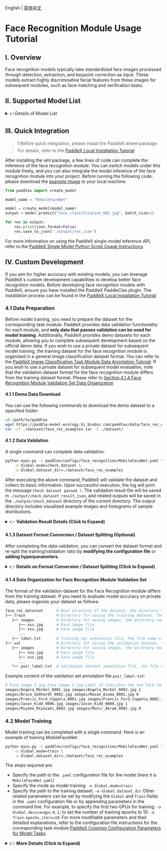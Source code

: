 English | [简体中文](face_recognition.md)

# Face Recognition Module Usage Tutorial

## I. Overview
Face recognition models typically take standardized face images processed through detection, extraction, and keypoint correction as input. These models extract highly discriminative facial features from these images for subsequent modules, such as face matching and verification tasks.

## II. Supported Model List

<details>
   <summary> 👉Details of Model List</summary>

| Model           | Output Feature Dimension | AP (%)<br>AgeDB-30/CFP-FP/LFW | GPU Inference Time (ms) | CPU Inference Time | Model Size (M) | Description                                  |
|---------------|--------|-------------------------------|--------------|---------|------------|-------------------------------------|
| MobileFaceNet | 128    | 96.28/96.71/99.58             |              |         | 4.1        | Face recognition model trained on MobileFaceNet with MS1Mv3 dataset |
| ResNet50      | 512    | 98.12/98.56/99.77             |              |         | 87.2       | Face recognition model trained on ResNet50 with MS1Mv3 dataset      |

Note: The above accuracy metrics are Accuracy scores measured on the AgeDB-30, CFP-FP, and LFW datasets, respectively. All model GPU inference times are based on an NVIDIA Tesla T4 machine with FP32 precision. CPU inference speeds are based on an Intel(R) Xeon(R) Gold 5117 CPU @ 2.00GHz with 8 threads and FP32 precision.
</details>

## III. Quick Integration
> ❗ Before quick integration, please install the PaddleX wheel package. For details, refer to the [PaddleX Local Installation Tutorial](../../../installation/installation_en.md)

After installing the whl package, a few lines of code can complete the inference of the face recognition module. You can switch models under this module freely, and you can also integrate the model inference of the face recognition module into your project. Before running the following code, please download the [example image](https://paddle-model-ecology.bj.bcebos.com/paddlex/imgs/demo_image/face_classification_001.jpg) to your local machine.

```python
from paddlex import create_model

model_name = "MobileFaceNet"

model = create_model(model_name)
output = model.predict("face_classification_001.jpg", batch_size=1)

for res in output:
    res.print(json_format=False)
    res.save_to_json("./output/res.json")
```

For more information on using the PaddleX single-model inference API, refer to the [PaddleX Single Model Python Script Usage Instructions](../../instructions/model_python_API_en.md).

## IV. Custom Development
If you aim for higher accuracy with existing models, you can leverage PaddleX's custom development capabilities to develop better face recognition models. Before developing face recognition models with PaddleX, ensure you have installed the PaddleX PaddleClas plugin. The installation process can be found in the [PaddleX Local Installation Tutorial](../../../installation/installation_en.md)

### 4.1 Data Preparation
Before model training, you need to prepare the dataset for the corresponding task module. PaddleX provides data validation functionality for each module, and **only data that passes validation can be used for model training**. Additionally, PaddleX provides demo datasets for each module, allowing you to complete subsequent development based on the official demo data. If you wish to use a private dataset for subsequent model training, the training dataset for the face recognition module is organized in a general image classification dataset format. You can refer to the [PaddleX Image Classification Task Module Data Annotation Tutorial](../../../data_annotations/cv_modules/image_classification_en.md). If you wish to use a private dataset for subsequent model evaluation, note that the validation dataset format for the face recognition module differs from the training dataset format. Please refer to [Section 4.1.4 Face Recognition Module Validation Set Data Organization](#414-face-recognition-module-validation-set-data-organization)

#### 4.1.1 Demo Data Download
You can use the following commands to download the demo dataset to a specified folder:

```bash
cd /path/to/paddlex
wget https://paddle-model-ecology.bj.bcebos.com/paddlex/data/face_rec_examples.tar -P ./dataset
tar -xf ./dataset/face_rec_examples.tar -C ./dataset/
```
#### 4.1.2 Data Validation
A single command can complete data validation:

```bash
python main.py -c paddlex/configs/face_recognition/MobileFaceNet.yaml \
    -o Global.mode=check_dataset \
    -o Global.dataset_dir=./dataset/face_rec_examples
```

After executing the above command, PaddleX will validate the dataset and collect its basic information. Upon successful execution, the log will print the message `Check dataset passed !`. The validation result file will be saved in `./output/check_dataset_result.json`, and related outputs will be saved in the `./output/check_dataset` directory of the current directory. The output directory includes visualized example images and histograms of sample distributions.

<details>
  <summary>👉 <b>Validation Result Details (Click to Expand)</b></summary>

The specific content of the validation result file is:

```bash
{
  "done_flag": true,
  "check_pass": true,
  "attributes": {
    "train_label_file": "../../dataset/face_rec_examples/train/label.txt",
    "train_num_classes": 995,
    "train_samples": 1000,
    "train_sample_paths": [
      "check_dataset/demo_img/01378592.jpg",
      "check_dataset/demo_img/04331410.jpg",
      "check_dataset/demo_img/03485713.jpg",
      "check_dataset/demo_img/02382123.jpg",
      "check_dataset/demo_img/01722397.jpg",
      "check_dataset/demo_img/02682349.jpg",
      "check_dataset/demo_img/00272794.jpg",
      "check_dataset/demo_img/03151987.jpg",
      "check_dataset/demo_img/01725764.jpg",
      "check_dataset/demo_img/02580369.jpg"
    ],
    "val_label_file": "../../dataset/face_rec_examples/val/pair_label.txt",
    "val_num_classes": 2,
    "val_samples": 500
  },
  "analysis": {},
  "dataset_path": "./dataset/face_rec_examples",
  "show_type": "image",
  "dataset_type": "ClsDataset"
}
```

The verification results mentioned above indicate that `check_pass` being `True` means the dataset format meets the requirements. Details of other indicators are as follows:

* `attributes.train_num_classes`: The number of classes in this training dataset is 995;
* `attributes.val_num_classes`: The number of classes in this validation dataset is 2;
* `attributes.train_samples`: The number of training samples in this dataset is 1000;
* `attributes.val_samples`: The number of validation samples in this dataset is 500;
* `attributes.train_sample_paths`: The list of relative paths to the visualization images of training samples in this dataset;

</details>

#### 4.1.3 Dataset Format Conversion / Dataset Splitting (Optional)
After completing the data validation, you can convert the dataset format and re-split the training/validation ratio by **modifying the configuration file** or **adding hyperparameters**.

<details>
  <summary>👉 <b>Details on Format Conversion / Dataset Splitting (Click to Expand)</b></summary>

The Face Recognition module does not support data format conversion or dataset splitting.

</details>

#### 4.1.4 Data Organization for Face Recognition Module Validation Set

The format of the validation dataset for the Face Recognition module differs from the training dataset. If you need to evaluate model accuracy on private data, please organize your dataset as follows:

```bash
face_rec_dataroot      # Root directory of the dataset, the directory name can be changed
├── train              # Directory for saving the training dataset, the directory name cannot be changed
   ├── images          # Directory for saving images, the directory name can be changed but should correspond to the content in label.txt
      ├── xxx.jpg      # Face image file
      ├── xxx.jpg      # Face image file
      ...
   ├── label.txt       # Training set annotation file, the file name cannot be changed. Each line gives the relative path of the image to `train` and the face image class (face identity) id, separated by a space. Example content: images/image_06765.jpg 0
├── val                # Directory for saving the validation dataset, the directory name cannot be changed
   ├── images          # Directory for saving images, the directory name can be changed but should correspond to the content in pair_label.txt
      ├── xxx.jpg      # Face image file 
      ├── xxx.jpg      # Face image file 
      ...
   └── pair_label.txt  # Validation dataset annotation file, the file name cannot be changed. Each line gives the paths of two images to be compared and a 0 or 1 label indicating whether the pair of images belong to the same person, separated by spaces.
```

Example content of the validation set annotation file `pair_label.txt`:

```bash
# Face image 1.jpg Face image 2.jpg Label (0 indicates the two face images do not belong to the same person, 1 indicates they do)
images/Angela_Merkel_0001.jpg images/Angela_Merkel_0002.jpg 1
images/Bruce_Gebhardt_0001.jpg images/Masao_Azuma_0001.jpg 0
images/Francis_Ford_Coppola_0001.jpg images/Francis_Ford_Coppola_0002.jpg 1
images/Jason_Kidd_0006.jpg images/Jason_Kidd_0008.jpg 1
images/Miyako_Miyazaki_0002.jpg images/Munir_Akram_0002.jpg 0
```

### 4.2 Model Training
Model training can be completed with a single command. Here is an example of training MobileFaceNet:

```bash
python main.py -c paddlex/configs/face_recognition/MobileFaceNet.yaml \
    -o Global.mode=train \
    -o Global.dataset_dir=./dataset/face_rec_examples
```
The steps required are:

* Specify the path to the `.yaml` configuration file for the model (here it is `MobileFaceNet.yaml`)
* Specify the mode as model training: `-o Global.mode=train`
* Specify the path to the training dataset: `-o Global.dataset_dir`
Other related parameters can be set by modifying the `Global` and `Train` fields in the `.yaml` configuration file or by appending parameters in the command line. For example, to specify the first two GPUs for training: `-o Global.device=gpu:0,1`; to set the number of training epochs to 10: `-o Train.epochs_iters=10`. For more modifiable parameters and their detailed explanations, refer to the configuration file instructions for the corresponding task module [PaddleX Common Configuration Parameters for Model Tasks](../../instructions/config_parameters_common_en.md).

<details>
  <summary>👉 <b>More Details (Click to Expand)</b></summary>

* During model training, PaddleX automatically saves model weight files, defaulting to `output`. To specify a save path, use the `-o Global.output` field in the configuration file.
* PaddleX shields you from the concepts of dynamic graph weights and static graph weights. During model training, both dynamic and static graph weights are produced, and static graph weights are selected by default for model inference.
* When training other models, specify the corresponding configuration file. The correspondence between models and configuration files can be found in the [PaddleX Model List (CPU/GPU)](../../../support_list/models_list_en.md).
After completing model training, all outputs are saved in the specified output directory (default is `./output/`). Typically, the following outputs are included:
* `train_result.json`: A file that records the training results, indicating whether the training task was successfully completed, and includes metrics, paths to related files, etc.
* `train.log`: A log file that records changes in model metrics, loss variations, and other details during the training process.
* `config.yaml`: A configuration file that logs the hyperparameter settings for the current training session.
* `.pdparams`, `.pdema`, `.pdopt.pdstate`, `.pdiparams`, `.pdmodel`: Files related to model weights, including network parameters, optimizer, EMA (Exponential Moving Average), static graph network parameters, and static graph network structure.
<details>

### **4.3 Model Evaluation**
After completing model training, you can evaluate the specified model weight file on the validation set to verify the model's accuracy. Using PaddleX for model evaluation, you can complete the evaluation with a single command:

```bash
python main.py -c paddlex/configs/face_detection/MobileFaceNet.yaml \
    -o Global.mode=evaluate \
    -o Global.dataset_dir=./dataset/face_rec_examples
```
Similar to model training, the process involves the following steps:

* Specify the path to the `.yaml` configuration file for the model（here it's `MobileFaceNet.yaml`）
* Set the mode to model evaluation: `-o Global.mode=evaluate`
* Specify the path to the validation dataset: `-o Global.dataset_dir`
Other related parameters can be configured by modifying the fields under `Global` and `Evaluate` in the `.yaml` configuration file. For detailed information, please refer to [PaddleX Common Configuration Parameters for Models](../../instructions/config_parameters_common_en.md)。

<details>
  <summary>👉 <b>More Details (Click to Expand)</b></summary>

During model evaluation, the path to the model weights file needs to be specified. Each configuration file has a default weight save path built in. If you need to change it, you can set it by appending a command line parameter, such as `-o Evaluate.weight_path="./output/best_model/best_model/model.pdparams"`.

After completing the model evaluation, an `evaluate_result.json` file will be produced, which records the evaluation results. Specifically, it records whether the evaluation task was completed normally and the model's evaluation metrics, including Accuracy.

</details>

### **4.4 Model Inference**
After completing model training and evaluation, you can use the trained model weights for inference predictions. In PaddleX, model inference predictions can be implemented through two methods: command line and wheel package.

#### 4.4.1 Model Inference
* To perform inference predictions through the command line, you only need the following command. Before running the following code, please download the [example image](https://paddle-model-ecology.bj.bcebos.com/paddlex/imgs/demo_image/face_classification_001.jpg) to your local machine.
```bash
python main.py -c paddlex/configs/face_recognition/MobileFaceNet.yaml \
    -o Global.mode=predict \
    -o Predict.model_dir="./output/best_model/inference" \
    -o Predict.input="face_classification_001.jpg"
```
Similar to model training and evaluation, the following steps are required:

* Specify the path to the model's `.yaml` configuration file (here it is `MobileFaceNet.yaml`)
* Specify the mode as model inference prediction: `-o Global.mode=predict`
* Specify the path to the model weights: `-o Predict.model_dir="./output/best_model/inference"`
* Specify the path to the input data: `-o Predict.input="..."`
Other related parameters can be set by modifying the fields under `Global` and `Predict` in the `.yaml` configuration file. For details, please refer to [PaddleX Common Model Configuration File Parameter Description](../../instructions/config_parameters_common.md).

#### 4.4.2 Model Integration
The model can be directly integrated into the PaddleX pipeline or into your own project.

1. **Pipeline Integration**

The face recognition module can be integrated into the PaddleX pipeline for [**Face Recognition**](../../../pipeline_usage/tutorials/face_recognition_pipelines/face_recognition_en.md). You only need to replace the model path to update the face recognition module of the relevant pipeline. In pipeline integration, you can use high-performance deployment and service-oriented deployment to deploy the model you obtained.

2. **Module Integration**

The weights you produced can be directly integrated into the face recognition module. You can refer to the Python example code in [Quick Integration](#III.-Quick-Integration) and only need to replace the model with the path to the model you trained.
